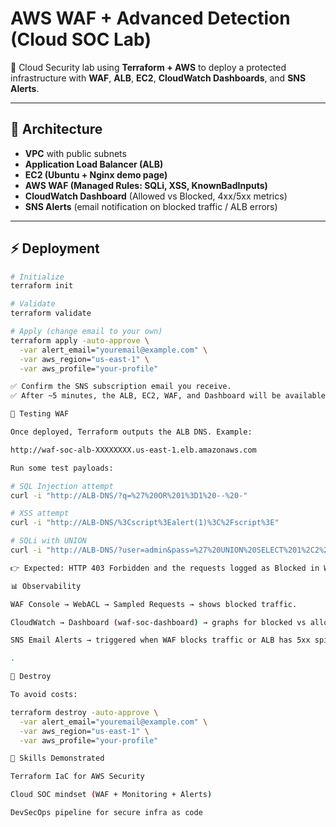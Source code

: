 # AWS WAF + Advanced Detection (Cloud SOC Lab)

🚀 Cloud Security lab using **Terraform + AWS** to deploy a protected infrastructure with **WAF**, **ALB**, **EC2**, **CloudWatch Dashboards**, and **SNS Alerts**.

---

## 📌 Architecture
- **VPC** with public subnets
- **Application Load Balancer (ALB)**
- **EC2 (Ubuntu + Nginx demo page)**
- **AWS WAF (Managed Rules: SQLi, XSS, KnownBadInputs)**
- **CloudWatch Dashboard** (Allowed vs Blocked, 4xx/5xx metrics)
- **SNS Alerts** (email notification on blocked traffic / ALB errors)

---

## ⚡ Deployment

```bash
# Initialize
terraform init

# Validate
terraform validate

# Apply (change email to your own)
terraform apply -auto-approve \
  -var alert_email="youremail@example.com" \
  -var aws_region="us-east-1" \
  -var aws_profile="your-profile"

✅ Confirm the SNS subscription email you receive.
✅ After ~5 minutes, the ALB, EC2, WAF, and Dashboard will be available.

🔎 Testing WAF

Once deployed, Terraform outputs the ALB DNS. Example:

http://waf-soc-alb-XXXXXXXX.us-east-1.elb.amazonaws.com

Run some test payloads:

# SQL Injection attempt
curl -i "http://ALB-DNS/?q=%27%20OR%201%3D1%20--%20-"

# XSS attempt
curl -i "http://ALB-DNS/%3Cscript%3Ealert(1)%3C%2Fscript%3E"

# SQLi with UNION
curl -i "http://ALB-DNS/?user=admin&pass=%27%20UNION%20SELECT%201%2C2%20--%20-"

👉 Expected: HTTP 403 Forbidden and the requests logged as Blocked in WAF.

📊 Observability

WAF Console → WebACL → Sampled Requests → shows blocked traffic.

CloudWatch → Dashboard (waf-soc-dashboard) → graphs for blocked vs allowed requests.

SNS Email Alerts → triggered when WAF blocks traffic or ALB has 5xx spikes.

.

🧹 Destroy

To avoid costs:

terraform destroy -auto-approve \
  -var alert_email="youremail@example.com" \
  -var aws_region="us-east-1" \
  -var aws_profile="your-profile"

🔐 Skills Demonstrated

Terraform IaC for AWS Security

Cloud SOC mindset (WAF + Monitoring + Alerts)

DevSecOps pipeline for secure infra as code
